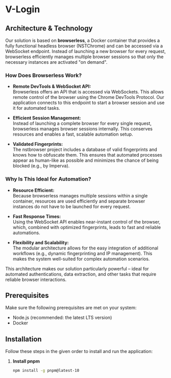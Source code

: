 # V-Login

## Architecture & Technology

Our solution is based on **browserless**, a Docker container that provides a fully functional headless browser (NSTChrome) and can be accessed via a WebSocket endpoint. Instead of launching a new browser for every request, browserless efficiently manages multiple browser sessions so that only the necessary instances are activated "on demand".

### How Does Browserless Work?

- **Remote DevTools & WebSocket API:**  
  Browserless offers an API that is accessed via WebSockets. This allows remote control of the browser using the Chrome DevTools Protocol. Our application connects to this endpoint to start a browser session and use it for automated tasks.

- **Efficient Session Management:**  
  Instead of launching a complete browser for every single request, browserless manages browser sessions internally. This conserves resources and enables a fast, scalable automation setup.

- **Validated Fingerprints:**  
  The nstbrowser project includes a database of valid fingerprints and knows how to obfuscate them. This ensures that automated processes appear as human-like as possible and minimizes the chance of being blocked (e.g., by Imperva).

### Why Is This Ideal for Automation?

- **Resource Efficient:**  
  Because browserless manages multiple sessions within a single container, resources are used efficiently and separate browser instances do not have to be launched for every request.

- **Fast Response Times:**  
  Using the WebSocket API enables near-instant control of the browser, which, combined with optimized fingerprints, leads to fast and reliable automations.

- **Flexibility and Scalability:**  
  The modular architecture allows for the easy integration of additional workflows (e.g., dynamic fingerprinting and IP management). This makes the system well-suited for complex automation scenarios.

This architecture makes our solution particularly powerful – ideal for automated authentications, data extraction, and other tasks that require reliable browser interactions.

## Prerequisites

Make sure the following prerequisites are met on your system:

- Node.js (recommended: the latest LTS version)
- Docker

## Installation

Follow these steps in the given order to install and run the application:

1. **Install pnpm**

   ```bash
   npm install -g pnpm@latest-10
